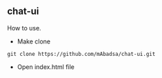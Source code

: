 ## chat-ui

How to use.
* Make clone
```
git clone https://github.com/mAbadsa/chat-ui.git
```
* Open index.html file
